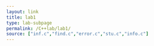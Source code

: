 ```yaml
---
layout: link
title: lab1
type: lab-subpage
permalink: /C++lab/lab1/
source: ["inf.c","find.c","error.c","stu.c","info.c"]
---
```


